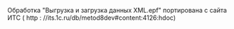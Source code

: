 Обработка "Выгрузка и загрузка данных XML.epf" портирована с сайта ИТС ( http : //its.1c.ru/db/metod8dev#content:4126:hdoc)